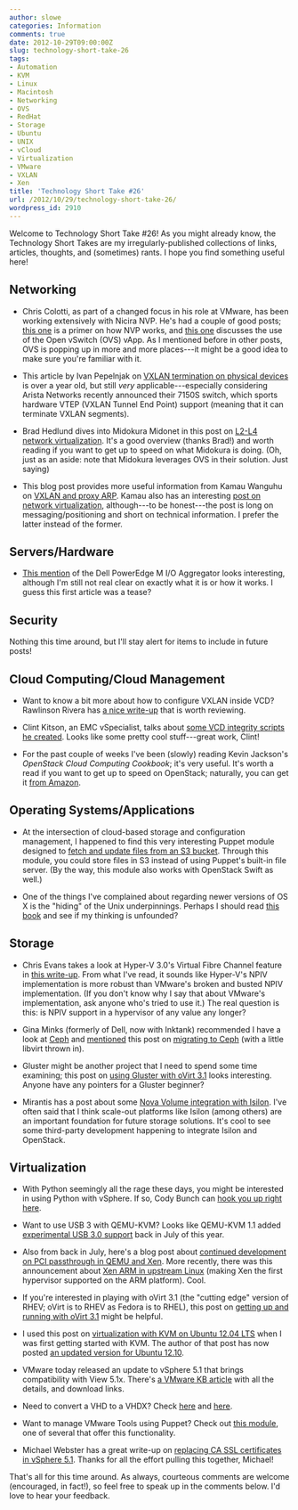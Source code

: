 ```yaml
---
author: slowe
categories: Information
comments: true
date: 2012-10-29T09:00:00Z
slug: technology-short-take-26
tags:
- Automation
- KVM
- Linux
- Macintosh
- Networking
- OVS
- RedHat
- Storage
- Ubuntu
- UNIX
- vCloud
- Virtualization
- VMware
- VXLAN
- Xen
title: 'Technology Short Take #26'
url: /2012/10/29/technology-short-take-26/
wordpress_id: 2910
---
```


Welcome to Technology Short Take #26! As you might already know, the Technology Short Takes are my irregularly-published collections of links, articles, thoughts, and (sometimes) rants. I hope you find something useful here!

## Networking

* Chris Colotti, as part of a changed focus in his role at VMware, has been working extensively with Nicira NVP. He's had a couple of good posts; [this one](http://www.chriscolotti.us/vmware/nicira-nvp/nicira-nvp-virtualized-networking-primer/) is a primer on how NVP works, and [this one](http://www.chriscolotti.us/vmware/nicira-nvp/how-the-nicira-nvp-esxi-vapp-works/) discusses the use of the Open vSwitch (OVS) vApp. As I mentioned before in other posts, OVS is popping up in more and more places---it might be a good idea to make sure you're familiar with it.

* This article by Ivan Pepelnjak on [VXLAN termination on physical devices](http://blog.ioshints.info/2011/10/vxlan-termination-on-physical-devices.html) is over a year old, but still _very_ applicable---especially considering Arista Networks recently announced their 7150S switch, which sports hardware VTEP (VXLAN Tunnel End Point) support (meaning that it can terminate VXLAN segments).

* Brad Hedlund dives into Midokura Midonet in this post on [L2-L4 network virtualization](http://bradhedlund.com/2012/10/06/mind-blowing-l2-l4-network-virtualization-by-midokura-midonet/). It's a good overview (thanks Brad!) and worth reading if you want to get up to speed on what Midokura is doing. (Oh, just as an aside: note that Midokura leverages OVS in their solution. Just saying)

* This blog post provides more useful information from Kamau Wanguhu on [VXLAN and proxy ARP](http://www.borgcube.com/blogs/2012/10/vxlan-and-proxy-arp/). Kamau also has an interesting [post on network virtualization](http://www.borgcube.com/blogs/2012/10/network-virtualization-overview/), although---to be honest---the post is long on messaging/positioning and short on technical information. I prefer the latter instead of the former.

## Servers/Hardware

* [This mention](http://bladesmadesimple.com/2012/10/first-lookdell-poweredge-m-io-aggregator/) of the Dell PowerEdge M I/O Aggregator looks interesting, although I'm still not real clear on exactly what it is or how it works. I guess this first article was a tease?

## Security

Nothing this time around, but I'll stay alert for items to include in future posts!

## Cloud Computing/Cloud Management

* Want to know a bit more about how to configure VXLAN inside VCD? Rawlinson Rivera has [a nice write-up](http://www.punchingclouds.com/2012/09/09/vcloud-director-5-1-vxlan-configuration/) that is worth reviewing.

* Clint Kitson, an EMC vSpecialist, talks about [some VCD integrity scripts he created](http://velemental.com/2012/10/10/what-changed-vcloud-director-integrity-scripts-unleashed/). Looks like some pretty cool stuff---great work, Clint!

* For the past couple of weeks I've been (slowly) reading Kevin Jackson's _OpenStack Cloud Computing Cookbook_; it's very useful. It's worth a read if you want to get up to speed on OpenStack; naturally, you can get it [from Amazon](http://www.amazon.com/OpenStack-Cloud-Computing-Cookbook-Jackson/dp/1849517320/ref=la_B009HPUFRW_1_1?ie=UTF8&qid=1351291152&sr=1-1).

## Operating Systems/Applications

* At the intersection of cloud-based storage and configuration management, I happened to find this very interesting Puppet module designed to [fetch and update files from an S3 bucket](http://puppetlabs.com/blog/module-of-the-week-branan-s3file/). Through this module, you could store files in S3 instead of using Puppet's built-in file server. (By the way, this module also works with OpenStack Swift as well.)

* One of the things I've complained about regarding newer versions of OS X is the "hiding" of the Unix underpinnings. Perhaps I should read [this book](http://www.tuaw.com/2012/10/15/tuaw-bookshelf-learning-unix-for-os-x-mountain-lion/) and see if my thinking is unfounded?

## Storage

* Chris Evans takes a look at Hyper-V 3.0's Virtual Fibre Channel feature in [this write-up](http://blog.thestoragearchitect.com/2012/10/05/windows-server-2012-windows-server-8?-virtual-fibre-channel/). From what I've read, it sounds like Hyper-V's NPIV implementation is more robust than VMware's broken and busted NPIV implementation. (If you don't know why I say that about VMware's implementation, ask anyone who's tried to use it.) The real question is this: is NPIV support in a hypervisor of any value any longer?

* Gina Minks (formerly of Dell, now with Inktank) recommended I have a look at [Ceph](http://ceph.com/) and [mentioned](http://ginaminks.com/wordpress/updates-from-the-land-of-the-cephalopods/) this post on [migrating to Ceph](http://www.hastexo.com/resources/hints-and-kinks/migrating-virtual-machines-block-based-storage-radosceph) (with a little libvirt thrown in).

* Gluster might be another project that I need to spend some time examining; this post on [using Gluster with oVirt 3.1](http://blog.jebpages.com/archives/ovirt-3-1-glusterized/) looks interesting. Anyone have any pointers for a Gluster beginner?

* Mirantis has a post about some [Nova Volume integration with Isilon](http://www.mirantis.com/blog/openstack-nova-volume-integration-with-isilon/). I've often said that I think scale-out platforms like Isilon (among others) are an important foundation for future storage solutions. It's cool to see some third-party development happening to integrate Isilon and OpenStack.

## Virtualization

* With Python seemingly all the rage these days, you might be interested in using Python with vSphere. If so, Cody Bunch can [hook you up right here](http://professionalvmware.com/2012/07/getting-started-with-psphere-on-osx/).

* Want to use USB 3 with QEMU-KVM? Looks like QEMU-KVM 1.1 added [experimental USB 3.0 support](http://www.linux-kvm.com/content/qemu-kvm-11-adds-experimental-support-usb-30) back in July of this year.

* Also from back in July, here's a blog post about [continued development on PCI passthrough in QEMU and Xen](http://blog.xen.org/index.php/2012/07/16/pci-passthrough-in-qemu/). More recently, there was this announcement about [Xen ARM in upstream Linux](http://blog.xen.org/index.php/2012/10/08/xen-arm-in-linux/) (making Xen the first hypervisor supported on the ARM platform). Cool.

* If you're interested in playing with oVirt 3.1 (the "cutting edge" version of RHEV; oVirt is to RHEV as Fedora is to RHEL), this post on [getting up and running with oVirt 3.1](http://blog.jebpages.com/archives/up-and-running-with-ovirt-3-1-edition/) might be helpful.

* I used this post on [virtualization with KVM on Ubuntu 12.04 LTS](http://www.howtoforge.com/virtualization-with-kvm-on-ubuntu-12.04-lts) when I was first getting started with KVM. The author of that post has now posted [an updated version for Ubuntu 12.10](http://blog.allanglesit.com/2012/10/linux-kvm-ubuntu-12-10-with-openvswitch/).

* VMware today released an update to vSphere 5.1 that brings compatibility with View 5.1x. There's [a VMware KB article](http://kb.vmware.com/kb/2035268) with all the details, and download links.

* Need to convert a VHD to a VHDX? Check [here](http://blogs.msdn.com/b/virtual_pc_guy/archive/2012/10/02/converting-a-vhd-to-a-vhdx.aspx) and [here](http://blogs.msdn.com/b/virtual_pc_guy/archive/2012/10/03/using-powershell-to-convert-a-vhd-to-a-vhdx.aspx).

* Want to manage VMware Tools using Puppet? Check out [this module](http://puppetlabs.com/blog/module-of-the-week-razorsedge-vmwaretools/), one of several that offer this functionality.

* Michael Webster has a great write-up on [replacing CA SSL certificates in vSphere 5.1](http://longwhiteclouds.com/2012/10/27/updating-ca-ssl-certificates-in-vsphere-5-1/). Thanks for all the effort pulling this together, Michael!

That's all for this time around. As always, courteous comments are welcome (encouraged, in fact!), so feel free to speak up in the comments below. I'd love to hear your feedback.
